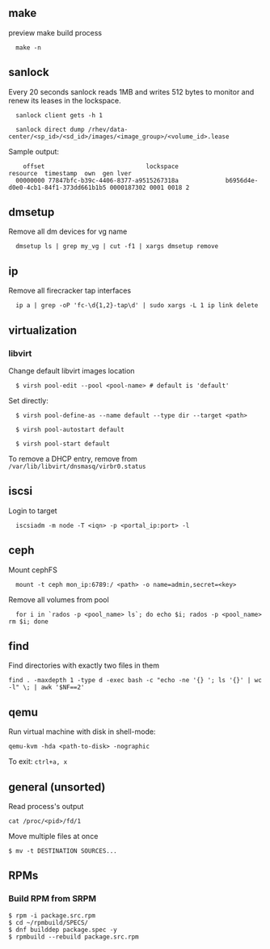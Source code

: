 ## make
preview make build process
```
  make -n
```

## sanlock
Every 20 seconds sanlock reads 1MB and writes 512 bytes to monitor and renew its leases in the lockspace.
```
  sanlock client gets -h 1
```

```
  sanlock direct dump /rhev/data-center/<sp_id>/<sd_id>/images/<image_group>/<volume_id>.lease
```
Sample output:
```
    offset                            lockspace                                         resource  timestamp  own  gen lver
  00000000 77847bfc-b39c-4406-8377-a9515267318a             b6956d4e-d0e0-4cb1-84f1-373dd661b1b5 0000187302 0001 0018 2
```

## dmsetup
Remove all dm devices for vg name
```
  dmsetup ls | grep my_vg | cut -f1 | xargs dmsetup remove
```


## ip
Remove all firecracker tap interfaces
```
  ip a | grep -oP 'fc-\d{1,2}-tap\d' | sudo xargs -L 1 ip link delete
```

## virtualization
### libvirt
Change default libvirt images location
```
  $ virsh pool-edit --pool <pool-name> # default is 'default'
```
Set directly:
```
  $ virsh pool-define-as --name default --type dir --target <path>
```

```
  $ virsh pool-autostart default
```

```
  $ virsh pool-start default
```

To remove a DHCP entry, remove from `/var/lib/libvirt/dnsmasq/virbr0.status`


## iscsi
Login to target
```
  iscsiadm -m node -T <iqn> -p <portal_ip:port> -l
```


## ceph
Mount cephFS
```
  mount -t ceph mon_ip:6789:/ <path> -o name=admin,secret=<key>
```

Remove all volumes from pool
```
  for i in `rados -p <pool_name> ls`; do echo $i; rados -p <pool_name> rm $i; done
```


## find
Find directories with exactly two files in them
```
find . -maxdepth 1 -type d -exec bash -c "echo -ne '{} '; ls '{}' | wc -l" \; | awk '$NF==2'
```

## qemu

Run virtual machine with disk in shell-mode:
```
qemu-kvm -hda <path-to-disk> -nographic
```
To exit: `ctrl+a, x`


## general (unsorted)
Read process's output
```
cat /proc/<pid>/fd/1
```

Move multiple files at once
```shell
$ mv -t DESTINATION SOURCES...
```

## RPMs

### Build RPM from SRPM

```shell
$ rpm -i package.src.rpm
$ cd ~/rpmbuild/SPECS/
$ dnf builddep package.spec -y
$ rpmbuild --rebuild package.src.rpm
```
